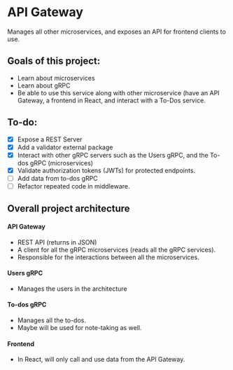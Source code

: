 # API Gateway

Manages all other microservices, and exposes an API for frontend clients to use.

## Goals of this project:
- Learn about microservices
- Learn about gRPC
- Be able to use this service along with other microservice (have an API Gateway, a frontend in React, and interact with a To-Dos service.

## To-do:

- [X] Expose a REST Server
- [X] Add a validator external package
- [X] Interact with other gRPC servers such as the Users gRPC, and the To-dos gRPC (microservices)
- [X] Validate authorization tokens (JWTs) for protected endpoints.
- [ ] Add data from to-dos gRPC
- [ ] Refactor repeated code in middleware.

## Overall project architecture

#### API Gateway
- REST API (returns in JSON)
- A client for all the gRPC microservices (reads all the gRPC services).
- Responsible for the interactions between all the microservices.

#### Users gRPC
- Manages the users in the architecture

#### To-dos gRPC
- Manages all the to-dos.
- Maybe will be used for note-taking as well.

#### Frontend
- In React, will only call and use data from the API Gateway.
